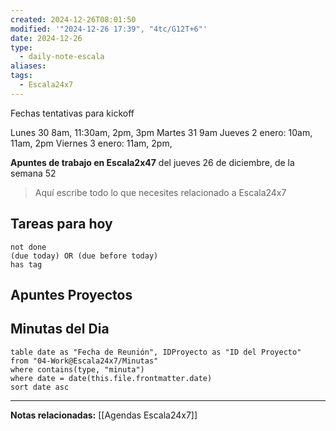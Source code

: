 ```yaml
---
created: 2024-12-26T08:01:50
modified: '"2024-12-26 17:39", "4tc/G12T+6"'
date: 2024-12-26
type:
  - daily-note-escala
aliases: 
tags:
  - Escala24x7
---
```

Fechas tentativas para kickoff

Lunes 30 8am, 11:30am, 2pm, 3pm
Martes 31 9am
Jueves 2 enero: 10am, 11am, 2pm
Viernes 3 enero: 11am, 2pm, 

**Apuntes de trabajo en Escala2x47** del  jueves 26 de diciembre, de la semana 52 

> Aquí escribe todo lo que necesites relacionado a Escala24x7

## Tareas para hoy

```tasks
not done
(due today) OR (due before today)
has tag
```

## Apuntes Proyectos


## Minutas del Dia
 ```dataview
table date as "Fecha de Reunión", IDProyecto as "ID del Proyecto"
from "04-Work@Escala24x7/Minutas"
where contains(type, "minuta")
where date = date(this.file.frontmatter.date)
sort date asc
```

----
**Notas relacionadas:**
[[Agendas Escala24x7]]

